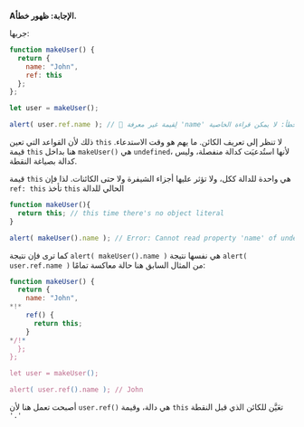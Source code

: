 **Aالإجابة: ظهور خطأ.**

جربها:
```js run
function makeUser() {
  return {
    name: "John",
    ref: this
  };
};

let user = makeUser();

alert( user.ref.name ); //  ِلِقيمة غير معرفة 'name' خطأ: لا يمكن قراءة الخاصية
```

ذلك لأن القواعد التي تعين `this` لا تنظر إلى تعريف الكائن. ما يهم هو وقت الاستدعاء. قيمة `this` هنا بداخل `makeUser()‎` هي `undefined`، لأنها استُدعيَت كدالة منفصلة، وليس كدالة بصياغة النقطة.

قيمة `this` هي واحدة للدالة ككل، ولا تؤثر عليها أجزاء الشيفرة ولا حتى الكائنات. لذا فإن `ref: this` تأخذ `this` الحالي للدالة 
```js runذ
function makeUser(){
  return this; // this time there's no object literal
}

alert( makeUser().name ); // Error: Cannot read property 'name' of undefined
```
كما ترى فإن نتيجة `alert( makeUser().name )` هي نفسها نتيجة `alert( user.ref.name )` من المثال السابق
هنا حالة معاكسة تمامًا:

```js run
function makeUser() {
  return {
    name: "John",
*!*
    ref() {
      return this;
    }
*/!*
  };
};

let user = makeUser();

alert( user.ref().name ); // John
```

أصبحت تعمل هنا لأن `user.ref()‎` هي دالة، وقيمة `this` تعَيَّن للكائن الذي قبل النقطة `'.'`
